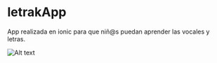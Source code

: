 # letrakApp

App realizada en ionic para que niñ@s puedan aprender las vocales y letras.


![Alt text](https://github.com/anderuraga/letrakApp/blob/master/screenshoots/screenshot1.png)
